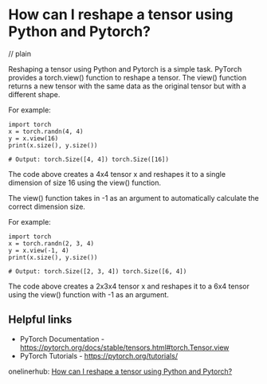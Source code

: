 # How can I reshape a tensor using Python and Pytorch?
// plain

Reshaping a tensor using Python and Pytorch is a simple task. PyTorch provides a torch.view() function to reshape a tensor. The view() function returns a new tensor with the same data as the original tensor but with a different shape.

For example:

```
import torch
x = torch.randn(4, 4)
y = x.view(16)
print(x.size(), y.size())

# Output: torch.Size([4, 4]) torch.Size([16])
```

The code above creates a 4x4 tensor x and reshapes it to a single dimension of size 16 using the view() function.

The view() function takes in -1 as an argument to automatically calculate the correct dimension size.

For example:

```
import torch
x = torch.randn(2, 3, 4)
y = x.view(-1, 4)
print(x.size(), y.size())

# Output: torch.Size([2, 3, 4]) torch.Size([6, 4])
```

The code above creates a 2x3x4 tensor x and reshapes it to a 6x4 tensor using the view() function with -1 as an argument.

## Helpful links
- PyTorch Documentation - https://pytorch.org/docs/stable/tensors.html#torch.Tensor.view
- PyTorch Tutorials - https://pytorch.org/tutorials/

onelinerhub: [How can I reshape a tensor using Python and Pytorch?](https://onelinerhub.com/python-pytorch/how-can-i-reshape-a-tensor-using-python-and-pytorch)